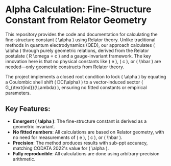 # Alpha Calculation: Fine-Structure Constant from Relator Geometry

This repository provides the code and documentation for calculating the fine-structure constant \( \alpha \) using Relator theory. Unlike traditional methods in quantum electrodynamics (QED), our approach calculates \( \alpha \) through purely geometric relations, derived from the Relator postulate \( R \omega = c \) and a gauge-invariant framework. The key innovation here is that no physical constants like \( e \), \( c \), or \( \hbar \) are needed—only geometric constructs from Relator theory.

The project implements a closed root condition to lock \( \alpha \) by equating a Coulombic shell shift \( DC(\alpha) \) to a vector-induced sector \( G_{\text{ind}}(\Lambda) \), ensuring no fitted constants or empirical parameters.

## Key Features:
- **Emergent \( \alpha \)**: The fine-structure constant is derived as a geometric invariant.
- **No fitted numbers**: All calculations are based on Relator geometry, with no need for measurements of \( e \), \( c \), or \( \hbar \).
- **Precision**: The method produces results with sub-ppt accuracy, matching CODATA 2022's value for \( \alpha \).
- **Fully reproducible**: All calculations are done using arbitrary-precision arithmetic.
